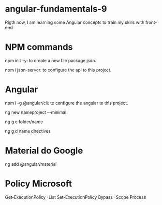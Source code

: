 # angular-fundamentals-9
Rigth now, I am learning some Angular concepts to train my skills with front-end

# NPM commands
npm init -y: to create a new file package.json.

npm i json-server: to configure the api to this project.

# Angular
npm i -g @angular/cli: to configure the angular to this project.

ng new nameproject --minimal

ng g c folder/name

ng g d name directives

# Material do Google

ng add @angular/material

# Policy Microsoft
Get-ExecutionPolicy -List
Set-ExecutionPolicy Bypass -Scope Process
